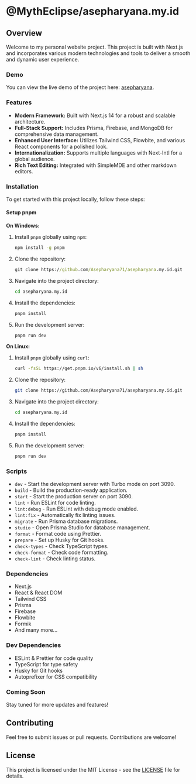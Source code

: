 # @MythEclipse/asepharyana.my.id

## Overview

Welcome to my personal website project. This project is built with Next.js and incorporates various modern technologies and tools to deliver a smooth and dynamic user experience.

### Demo

You can view the live demo of the project here: [asepharyana](https://asepharyana.my.id).

### Features

- **Modern Framework:** Built with Next.js 14 for a robust and scalable architecture.
- **Full-Stack Support:** Includes Prisma, Firebase, and MongoDB for comprehensive data management.
- **Enhanced User Interface:** Utilizes Tailwind CSS, Flowbite, and various React components for a polished look.
- **Internationalization:** Supports multiple languages with Next-Intl for a global audience.
- **Rich Text Editing:** Integrated with SimpleMDE and other markdown editors.

### Installation

To get started with this project locally, follow these steps:

#### Setup pnpm

**On Windows:**

1. Install `pnpm` globally using `npm`:

    ```cmd
    npm install -g pnpm
    ```

2. Clone the repository:

    ```cmd
    git clone https://github.com/Asepharyana71/asepharyana.my.id.git
    ```

3. Navigate into the project directory:

    ```cmd
    cd asepharyana.my.id
    ```

4. Install the dependencies:

    ```cmd
    pnpm install
    ```

5. Run the development server:

    ```cmd
    pnpm run dev
    ```

**On Linux:**

1. Install `pnpm` globally using `curl`:

    ```bash
    curl -fsSL https://get.pnpm.io/v6/install.sh | sh
    ```

2. Clone the repository:

    ```bash
    git clone https://github.com/Asepharyana71/asepharyana.my.id.git
    ```

3. Navigate into the project directory:

    ```bash
    cd asepharyana.my.id
    ```

4. Install the dependencies:

    ```bash
    pnpm install
    ```

5. Run the development server:

    ```bash
    pnpm run dev
    ```

### Scripts

- `dev` - Start the development server with Turbo mode on port 3090.
- `build` - Build the production-ready application.
- `start` - Start the production server on port 3090.
- `lint` - Run ESLint for code linting.
- `lint:debug` - Run ESLint with debug mode enabled.
- `lint:fix` - Automatically fix linting issues.
- `migrate` - Run Prisma database migrations.
- `studio` - Open Prisma Studio for database management.
- `format` - Format code using Prettier.
- `prepare` - Set up Husky for Git hooks.
- `check-types` - Check TypeScript types.
- `check-format` - Check code formatting.
- `check-lint` - Check linting status.

### Dependencies

- Next.js
- React & React DOM
- Tailwind CSS
- Prisma
- Firebase
- Flowbite
- Formik
- And many more...

### Dev Dependencies

- ESLint & Prettier for code quality
- TypeScript for type safety
- Husky for Git hooks
- Autoprefixer for CSS compatibility

### Coming Soon

Stay tuned for more updates and features!

## Contributing

Feel free to submit issues or pull requests. Contributions are welcome!

## License

This project is licensed under the MIT License - see the [LICENSE](LICENSE) file for details.
